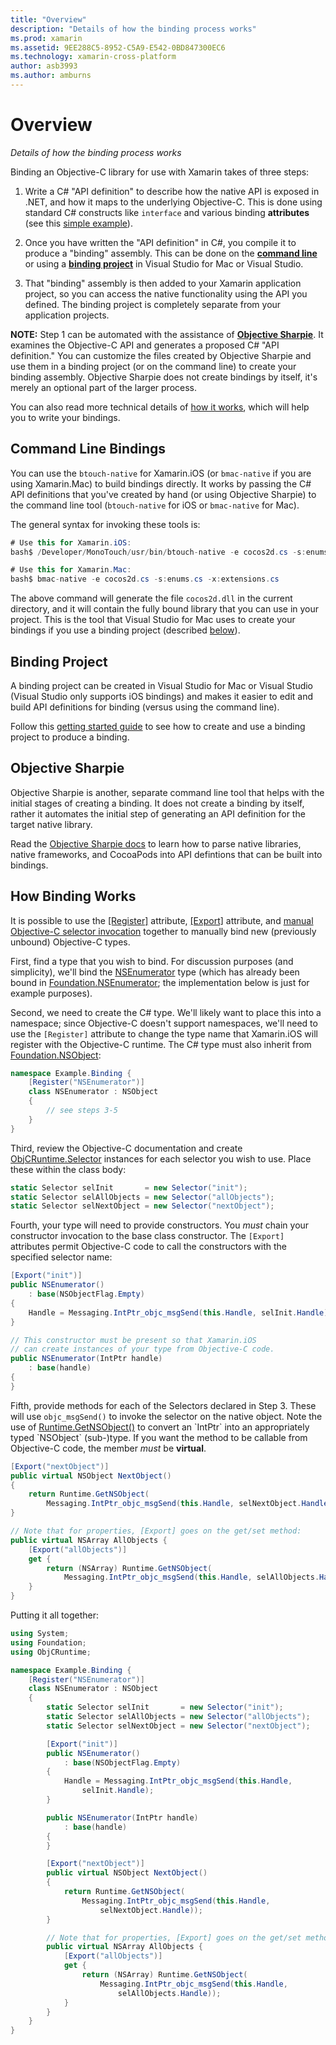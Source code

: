 ```yaml
---
title: "Overview"
description: "Details of how the binding process works"
ms.prod: xamarin
ms.assetid: 9EE288C5-8952-C5A9-E542-0BD847300EC6
ms.technology: xamarin-cross-platform
author: asb3993
ms.author: amburns
---
```


# Overview

_Details of how the binding process works_

Binding an Objective-C library for use with Xamarin takes of three steps:

1. Write a C# "API definition" to describe how the native API is exposed in .NET, and how it
  maps to the underlying Objective-C. This is done using standard
  C# constructs like `interface` and various binding **attributes**
  (see this [simple example](~/cross-platform/macios/binding/objective-c-libraries.md#Binding_an_API)).

2. Once you have written the "API definition" in C#, you compile it
  to produce a "binding" assembly. This can be done on the [**command line**](#commandline) or
  using a [**binding project**](#bindingproject) in Visual Studio for Mac or Visual Studio.

3. That "binding" assembly is then added to your Xamarin application project,
  so you can access the native functionality using the API you defined.
  The binding project is completely separate from your application projects.

**NOTE:** Step 1 can be automated with the assistance of
  [**Objective Sharpie**](#objectivesharpie). It examines the Objective-C API
  and generates a proposed C# "API definition." You can customize the files
  created by Objective Sharpie and use them in a binding project
  (or on the command line) to create your binding assembly. Objective Sharpie
  does not create bindings by itself, it's merely an optional part of the larger process.

You can also read more technical details of [how it works](#howitworks), which will
help you to write your bindings.

<a name="Command_Line_Bindings" /><a name="commandline" />

## Command Line Bindings

You can use the `btouch-native` for Xamarin.iOS
(or `bmac-native` if you are using Xamarin.Mac) to build bindings directly. It
works by passing the C# API definitions that you've created by hand
(or using Objective Sharpie) to the command line tool (`btouch-native` for
iOS or `bmac-native` for Mac).


The general syntax for invoking these tools is:

```csharp
# Use this for Xamarin.iOS:
bash$ /Developer/MonoTouch/usr/bin/btouch-native -e cocos2d.cs -s:enums.cs -x:extensions.cs
```

```csharp
# Use this for Xamarin.Mac:
bash$ bmac-native -e cocos2d.cs -s:enums.cs -x:extensions.cs
```

The above command will generate the file `cocos2d.dll` in the current
directory, and it will contain the fully bound library that you can use in your
project. This is the tool that Visual Studio for Mac uses to create your bindings if you use a
binding project (described [below](#bindingproject)).


<a name="bindingproject" />

## Binding Project

A binding project can be created in Visual Studio for Mac or Visual Studio (Visual Studio
only supports iOS bindings) and makes it easier to edit and build API
definitions for binding (versus using the command line).

Follow this [getting started guide](~/cross-platform/macios/binding/objective-c-libraries.md#Getting_Started)
to see how to create and use a binding project to produce a binding.

<a name="objectivesharpie" />

## Objective Sharpie

Objective Sharpie is another, separate command line tool that helps with the
initial stages of creating a binding. It does not create a binding by itself,
rather it automates the initial step of generating an API definition for the
target native library.

Read the [Objective Sharpie docs](~/cross-platform/macios/binding/objective-sharpie/index.md)
to learn how to parse native libraries, native frameworks, and CocoaPods into
API defintions that can be built into bindings.

<a name="howitworks" />

## How Binding Works

It is possible to use the [[Register]](https://developer.xamarin.com/api/type/Foundation.RegisterAttribute/) attribute,
[[Export]](https://developer.xamarin.com/api/type/Foundation.ExportAttribute/) attribute, and
[manual Objective-C selector invocation](~/ios/internals/objective-c-selectors.md)
together to manually bind new (previously unbound) Objective-C types.

First, find a type that you wish to bind. For discussion purposes (and
simplicity), we'll bind the [NSEnumerator](http://developer.apple.com/iphone/library/documentation/Cocoa/Reference/Foundation/Classes/NSEnumerator_Class/Reference/Reference.html) type (which has already been bound in [Foundation.NSEnumerator](https://developer.xamarin.com/api/type/Foundation.NSEnumerator/); the implementation below
is just for example purposes).

Second, we need to create the C# type. We'll likely want to place this into a
namespace; since Objective-C doesn't support namespaces, we'll need to use the
`[Register]` attribute to change the type name that Xamarin.iOS will register with
the Objective-C runtime. The C# type must also inherit from [Foundation.NSObject](https://developer.xamarin.com/api/type/Foundation.NSObject/):

```csharp
namespace Example.Binding {
    [Register("NSEnumerator")]
    class NSEnumerator : NSObject
    {
        // see steps 3-5
    }
}
```

Third, review the Objective-C documentation and create [ObjCRuntime.Selector](https://developer.xamarin.com/api/type/ObjCRuntime.Selector/) instances for each selector
you wish to use. Place these within the class body:

```csharp
static Selector selInit       = new Selector("init");
static Selector selAllObjects = new Selector("allObjects");
static Selector selNextObject = new Selector("nextObject");
```

Fourth, your type will need to provide constructors. You *must* chain
your constructor invocation to the base class constructor. The `[Export]`
attributes permit Objective-C code to call the constructors with the specified
selector name:

```csharp
[Export("init")]
public NSEnumerator()
    : base(NSObjectFlag.Empty)
{
    Handle = Messaging.IntPtr_objc_msgSend(this.Handle, selInit.Handle);
}
```

```csharp
// This constructor must be present so that Xamarin.iOS
// can create instances of your type from Objective-C code.
public NSEnumerator(IntPtr handle)
    : base(handle)
{
}
```

Fifth, provide methods for each of the Selectors declared in Step 3. These
will use `objc_msgSend()` to invoke the selector on the native object. Note the
use of [Runtime.GetNSObject()](https://developer.xamarin.com/api/member/ObjCRuntime.Runtime.GetNSObject/(System.IntPtr)) to convert an `IntPtr` into an
appropriately typed `NSObject` (sub-)type. If you want the method to be callable
from Objective-C code, the member *must* be **virtual**.

```csharp
[Export("nextObject")]
public virtual NSObject NextObject()
{
    return Runtime.GetNSObject(
        Messaging.IntPtr_objc_msgSend(this.Handle, selNextObject.Handle));
}
```

```csharp
// Note that for properties, [Export] goes on the get/set method:
public virtual NSArray AllObjects {
    [Export("allObjects")]
    get {
        return (NSArray) Runtime.GetNSObject(
            Messaging.IntPtr_objc_msgSend(this.Handle, selAllObjects.Handle));
    }
}
```

Putting it all together:

```csharp
using System;
using Foundation;
using ObjCRuntime;

namespace Example.Binding {
    [Register("NSEnumerator")]
    class NSEnumerator : NSObject
    {
        static Selector selInit       = new Selector("init");
        static Selector selAllObjects = new Selector("allObjects");
        static Selector selNextObject = new Selector("nextObject");

        [Export("init")]
        public NSEnumerator()
            : base(NSObjectFlag.Empty)
        {
            Handle = Messaging.IntPtr_objc_msgSend(this.Handle,
                selInit.Handle);
        }

        public NSEnumerator(IntPtr handle)
            : base(handle)
        {
        }

        [Export("nextObject")]
        public virtual NSObject NextObject()
        {
            return Runtime.GetNSObject(
                Messaging.IntPtr_objc_msgSend(this.Handle,
                    selNextObject.Handle));
        }

        // Note that for properties, [Export] goes on the get/set method:
        public virtual NSArray AllObjects {
            [Export("allObjects")]
            get {
                return (NSArray) Runtime.GetNSObject(
                    Messaging.IntPtr_objc_msgSend(this.Handle,
                        selAllObjects.Handle));
            }
        }
    }
}
```

